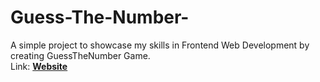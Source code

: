 # Guess-The-Number-
A simple project to showcase my skills in Frontend Web Development by creating GuessTheNumber Game. <br>
Link: <a href="https://pratham-d14.github.io/Guess-The-Number-/"> <b>Website</b> </a>
